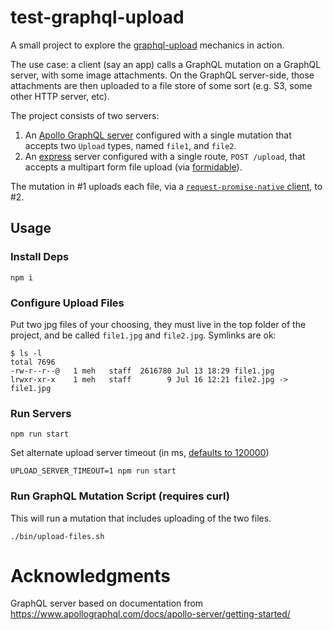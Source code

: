 # test-graphql-upload

A small project to explore the [graphql-upload](https://github.com/jaydenseric/graphql-upload) mechanics in action.  

The use case:  a client (say an app) calls a GraphQL mutation on a GraphQL server, with some image attachments. On the GraphQL server-side, those attachments are then uploaded to a file store of some sort (e.g. S3, some other HTTP server, etc).

The project consists of two servers:

1. An [Apollo GraphQL server](https://github.com/apollographql/apollo-server) configured with a single mutation that accepts two `Upload` types, named `file1`, and `file2`.
2. An [express](http://expressjs.com/) server configured with a single route, `POST /upload`, that accepts a multipart form file upload (via [formidable](https://github.com/felixge/node-formidable)).

The mutation in #1 uploads each file, via a [`request-promise-native` client](https://github.com/request/request-promise-native), to #2.

## Usage

### Install Deps

```
npm i
```

### Configure Upload Files

Put two jpg files of your choosing, they must live in the top folder of the project, and be called `file1.jpg` and `file2.jpg`. Symlinks are ok:

```
$ ls -l
total 7696
-rw-r--r--@   1 meh   staff  2616780 Jul 13 18:29 file1.jpg
lrwxr-xr-x    1 meh   staff        9 Jul 16 12:21 file2.jpg -> file1.jpg
```

### Run Servers

```
npm run start
```

Set alternate upload server timeout (in ms, [defaults to 120000](https://nodejs.org/api/http.html#http_server_settimeout_msecs_callback))

```
UPLOAD_SERVER_TIMEOUT=1 npm run start
```

### Run GraphQL Mutation Script (requires curl)

This will run a mutation that includes uploading of the two files.

```
./bin/upload-files.sh
```


# Acknowledgments

GraphQL server based on documentation from https://www.apollographql.com/docs/apollo-server/getting-started/

